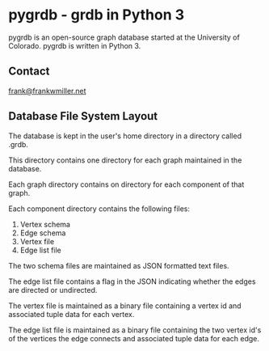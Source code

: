 pygrdb - grdb in Python 3
=========================

pygrdb is an open-source graph database started at the University of
Colorado.  pygrdb is written in Python 3.

Contact
-------

frank@frankwmiller.net

Database File System Layout
---------------------------

The database is kept in the user's home directory in a directory called
.grdb.

This directory contains one directory for each graph maintained in the
database.

Each graph directory contains on directory for each component of that graph.

Each component directory contains the following files:
1. Vertex schema
2. Edge schema
3. Vertex file
4. Edge list file

The two schema files are maintained as JSON formatted text files.

The edge list file contains a flag in the JSON indicating whether the
edges are directed or undirected.

The vertex file is maintained as a binary file containing a vertex id and
associated tuple data for each vertex.

The edge list file is maintained as a binary file containing the two vertex
id's of the vertices the edge connects and associated tuple data for each
edge.
